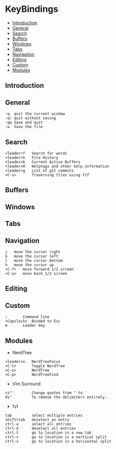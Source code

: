 # KeyBindings

- [Introduction](#introduction)
- [General](#general)
- [Search](#search)
- [Buffers](#buffers)
- [Windows](#windows)
- [Tabs](#tabs)
- [Navigation](#navigation)
- [Editing](#editing)
- [Custom](#custom)
- [Modules](#modules)

## Introduction

## General

  	:q	quit the current window
  	:q!	quit without saving
  	:qa	Save and quit
  	:w	Save the file

## Search

  	<leader>f	Search for words
  	<leader>h	File History
  	<leader>b	Current Active Buffers
  	<leader>H	Helptags and other help information
  	<leader>g	List of git commits
  	<C-s>		Traversing files using fzf

## Buffers

## Windows

## Tabs

## Navigation

  	j	move the cursor right
  	k	move the cursor left
  	l	move the cursor bottom
  	h	move the cursor up
  	<C-f>	move forward 1/2 screen
  	<C-u>	move back 1/2 screen

## Editing

## Custom

  	;		Command line
  	<Capslock> 	Binded to Esc
  	m		Leader key

## Modules

- NerdTree

<!-- -->

  	<leader>n	NerdTreeFocus
  	<C-t>		Toggle NerdTree
  	<C-n>		NerdTree
  	<C-p>		NerdTreeFind

- Vim Surround

<!-- -->

  	cs"' 		Change quotes from " to '
  	ds" 		To remove the delimiters entirely,

- fzf

<!-- -->

  	tab 		select multiple entries
  	shift+tab  	deselect an entry
  	ctrl-a  	select all entries
  	ctrl-d  	deselect all entries
  	ctrl-t  	go to location in a new tab
  	ctrl-v  	go to location in a vertical split
  	ctrl-x  	go to location in a horizontal split
